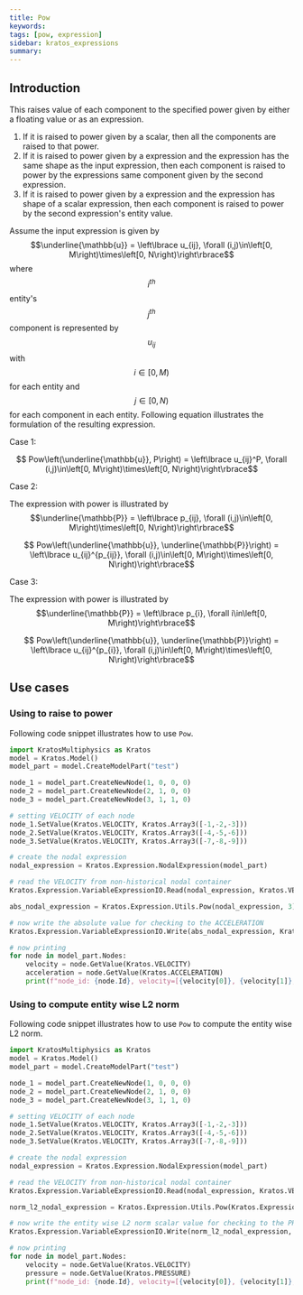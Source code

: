 ```yaml
---
title: Pow
keywords:
tags: [pow, expression]
sidebar: kratos_expressions
summary:
---
```


## Introduction

This raises value of each component to the specified power given by either a floating value or as an expression.
1. If it is raised to power given by a scalar, then all the components are raised to that power.
2. If it is raised to power given by a expression and the expression has the same shape as the input expression, then each component is raised to power by the expressions same component given by the second expression.
3. If it is raised to power given by a expression and the expression has shape of a scalar expression, then each component is raised to power by the second expression's entity value.

Assume the input expression is given by $$\underline{\mathbb{u}} = \left\lbrace u_{ij},  \forall (i,j)\in\left[0, M\right)\times\left[0, N\right)\right\rbrace$$ where $$i^{th}$$ entity's $$j^{th}$$ component is represented by $$u_{ij}$$ with $$i\in \left[0, M\right)$$ for each entity and $$j\in \left[0, N\right)$$ for each component in each entity. Following equation illustrates the formulation of the resulting expression.

Case 1:
<p align="center">$$ Pow\left(\underline{\mathbb{u}}, P\right) = \left\lbrace u_{ij}^P,  \forall (i,j)\in\left[0, M\right)\times\left[0, N\right)\right\rbrace$$</p>

Case 2:

The expression with power is illustrated by $$\underline{\mathbb{P}} = \left\lbrace p_{ij},  \forall (i,j)\in\left[0, M\right)\times\left[0, N\right)\right\rbrace$$
<p align="center">$$ Pow\left(\underline{\mathbb{u}}, \underline{\mathbb{P}}\right) = \left\lbrace u_{ij}^{p_{ij}},  \forall (i,j)\in\left[0, M\right)\times\left[0, N\right)\right\rbrace$$</p>

Case 3:

The expression with power is illustrated by $$\underline{\mathbb{P}} = \left\lbrace p_{i},  \forall i\in\left[0, M\right)\right\rbrace$$
<p align="center">$$ Pow\left(\underline{\mathbb{u}}, \underline{\mathbb{P}}\right) = \left\lbrace u_{ij}^{p_{i}},  \forall (i,j)\in\left[0, M\right)\times\left[0, N\right)\right\rbrace$$</p>

## Use cases

### Using to raise to power
Following code snippet illustrates how to use ```Pow```.
```python
import KratosMultiphysics as Kratos
model = Kratos.Model()
model_part = model.CreateModelPart("test")

node_1 = model_part.CreateNewNode(1, 0, 0, 0)
node_2 = model_part.CreateNewNode(2, 1, 0, 0)
node_3 = model_part.CreateNewNode(3, 1, 1, 0)

# setting VELOCITY of each node
node_1.SetValue(Kratos.VELOCITY, Kratos.Array3([-1,-2,-3]))
node_2.SetValue(Kratos.VELOCITY, Kratos.Array3([-4,-5,-6]))
node_3.SetValue(Kratos.VELOCITY, Kratos.Array3([-7,-8,-9]))

# create the nodal expression
nodal_expression = Kratos.Expression.NodalExpression(model_part)

# read the VELOCITY from non-historical nodal container
Kratos.Expression.VariableExpressionIO.Read(nodal_expression, Kratos.VELOCITY, False)

abs_nodal_expression = Kratos.Expression.Utils.Pow(nodal_expression, 3)

# now write the absolute value for checking to the ACCELERATION
Kratos.Expression.VariableExpressionIO.Write(abs_nodal_expression, Kratos.ACCELERATION, False)

# now printing
for node in model_part.Nodes:
    velocity = node.GetValue(Kratos.VELOCITY)
    acceleration = node.GetValue(Kratos.ACCELERATION)
    print(f"node_id: {node.Id}, velocity=[{velocity[0]}, {velocity[1]}, {velocity[2]}], acceleration = [{acceleration[0]}, {acceleration[1]}, {acceleration[2]}]")
```

### Using to compute entity wise L2 norm
Following code snippet illustrates how to use ```Pow``` to compute the entity wise L2 norm.
```python
import KratosMultiphysics as Kratos
model = Kratos.Model()
model_part = model.CreateModelPart("test")

node_1 = model_part.CreateNewNode(1, 0, 0, 0)
node_2 = model_part.CreateNewNode(2, 1, 0, 0)
node_3 = model_part.CreateNewNode(3, 1, 1, 0)

# setting VELOCITY of each node
node_1.SetValue(Kratos.VELOCITY, Kratos.Array3([-1,-2,-3]))
node_2.SetValue(Kratos.VELOCITY, Kratos.Array3([-4,-5,-6]))
node_3.SetValue(Kratos.VELOCITY, Kratos.Array3([-7,-8,-9]))

# create the nodal expression
nodal_expression = Kratos.Expression.NodalExpression(model_part)

# read the VELOCITY from non-historical nodal container
Kratos.Expression.VariableExpressionIO.Read(nodal_expression, Kratos.VELOCITY, False)

norm_l2_nodal_expression = Kratos.Expression.Utils.Pow(Kratos.Expression.Utils.EntitySum(Kratos.Expression.Utils.Pow(nodal_expression, 2)), 0.5)

# now write the entity wise L2 norm scalar value for checking to the PRESSURE
Kratos.Expression.VariableExpressionIO.Write(norm_l2_nodal_expression, Kratos.PRESSURE, False)

# now printing
for node in model_part.Nodes:
    velocity = node.GetValue(Kratos.VELOCITY)
    pressure = node.GetValue(Kratos.PRESSURE)
    print(f"node_id: {node.Id}, velocity=[{velocity[0]}, {velocity[1]}, {velocity[2]}], pressure = {pressure}")
```
